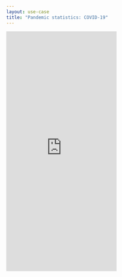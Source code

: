 ```yaml
---
layout: use-case
title: "Pandemic statistics: COVID-19"
---
```


<iframe width="295" height="640" src="https://www.youtube-nocookie.com/embed/g4m-cEPihjU?controls=1&rel=0" frameborder="0" allow="accelerometer; autoplay; encrypted-media; gyroscope; picture-in-picture" allowfullscreen></iframe>
<br>
